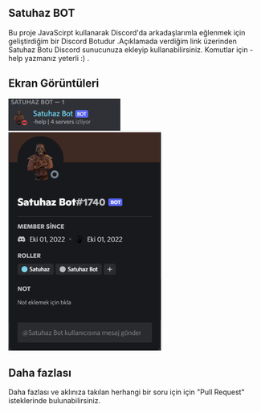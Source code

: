 ## Satuhaz BOT

Bu proje JavaScirpt kullanarak Discord'da arkadaşlarımla eğlenmek için geliştirdiğim bir Discord Botudur .Açıklamada verdiğim link üzerinden Satuhaz Botu Discord sunucunuza ekleyip kullanabilirsiniz. Komutlar için -help yazmanız yeterli :) .

## Ekran Görüntüleri

<div>
  <img src="https://github.com/ahmetenesbahar/discord-bot-satuhaz/blob/main/screenshots/Satuhaz%20Bot(1).png">
<br>
  <img src="https://github.com/ahmetenesbahar/discord-bot-satuhaz/blob/main/screenshots/Satuhaz%20Bot.png">

</div>

## Daha fazlası

Daha fazlası ve aklınıza takılan herhangi bir soru için için "Pull Request" isteklerinde bulunabilirsiniz.
